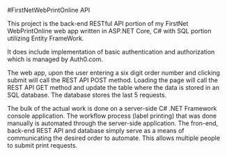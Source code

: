 #FirstNetWebPrintOnline API

This project is the back-end RESTful API portion of my FirstNet WebPrintOnline web app written in ASP.NET Core, C# with SQL portion utilizing Entity FrameWork. 

It does include implementation of basic authentication and authorization which is managed by Auth0.com. 

The web app, upon the user entering a six digit order number and clicking submit will call the REST API POST method. Loading the page will call the REST API GET method 
and update the table where the data is stored in an SQL database. The database stores the last 5 requests.

The bulk of the actual work is done on a server-side C# .NET Framework console application. The workflow process (label printing) that was done manually is automated through the server-side application. The fron-end, back-end REST API and database simply serve as a means of communicating the desired order to automate. This allows
multiple people to submit print requests.
